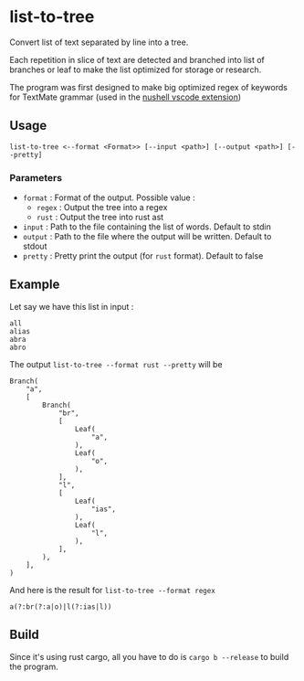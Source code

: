 # list-to-tree

Convert list of text separated by line into a tree. 

Each repetition in slice of text are detected and branched into list of branches or leaf to make the list optimized for storage or research.

The program was first designed to make big optimized regex of keywords for TextMate grammar (used in the [nushell vscode extension](https://github.com/nushell/vscode-nushell-lang))

## Usage

```
list-to-tree <--format <Format>> [--input <path>] [--output <path>] [--pretty] 
```

### Parameters

- `format` : Format of the output. Possible value :
  - `regex` : Output the tree into a regex
  - `rust` : Output the tree into rust ast
- `input` : Path to the file containing the list of words. Default to stdin
- `output` : Path to the file where the output will be written. Default to stdout
- `pretty` : Pretty print the output (for `rust` format). Default to false

## Example

Let say we have this list in input :
```
all
alias
abra
abro
```
The output `list-to-tree --format rust --pretty` will be 
```
Branch(
    "a",
    [
        Branch(
            "br",
            [
                Leaf(
                    "a",
                ),
                Leaf(
                    "o",
                ),
            ],
            "l",
            [
                Leaf(
                    "ias",
                ),
                Leaf(
                    "l",
                ),
            ],
        ),
    ],
)
```
And here is the result for `list-to-tree --format regex`

```
a(?:br(?:a|o)|l(?:ias|l))
```

## Build

Since it's using rust cargo, all you have to do is `cargo b --release` to build the program.